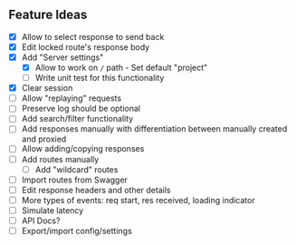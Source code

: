 ## Feature Ideas

- [x] Allow to select response to send back
- [x] Edit locked route's response body
- [x] Add "Server settings"
    - [x] Allow to work on `/` path - Set default "project"
    - [ ] Write unit test for this functionality
- [x] Clear session
- [ ] Allow "replaying" requests
- [ ] Preserve log should be optional
- [ ] Add search/filter functionality
- [ ] Add responses manually with differentiation between manually created and proxied
- [ ] Allow adding/copying responses
- [ ] Add routes manually
    - [ ] Add "wildcard" routes
- [ ] Import routes from Swagger
- [ ] Edit response headers and other details
- [ ] More types of events: req start, res received, loading indicator
- [ ] Simulate latency
- [ ] API Docs?
- [ ] Export/import config/settings